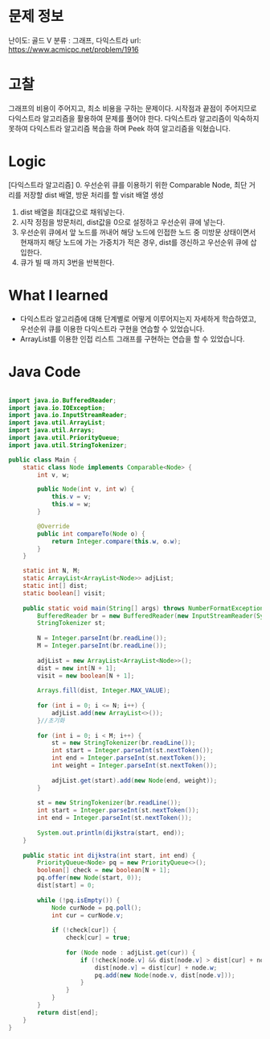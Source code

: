 # 문제 정보
난이도: 골드 V
분류 : 그래프, 다익스트라
url: https://www.acmicpc.net/problem/1916

# 고찰
그래프의 비용이 주어지고, 최소 비용을 구하는 문제이다. 시작점과 끝점이 주어지므로 다익스트라 알고리즘을 활용하여 문제를 풀어야 한다. 다익스트라 알고리즘이 익숙하지 못하여 다익스트라 알고리즘 복습을 하며 Peek 하여 알고리즘을 익혔습니다.

# Logic
[다익스트라 알고리즘]
0. 우선순위 큐를 이용하기 위한 Comparable Node, 최단 거리를 저장할 dist 배열, 방문 처리를 할 visit 배열 생성
1. dist 배열을 최대값으로 채워넣는다.
2. 시작 정점을 방문처리, dist값을 0으로 설정하고 우선순위 큐에 넣는다.
3. 우선순위 큐에서 앞 노드를 꺼내어 해당 노드에 인접한 노드 중 미방문 상태이면서 현재까지 해당 노드에 가는 가중치가 적은 경우, dist를 갱신하고 우선순위 큐에 삽입한다.
4. 큐가 빌 때 까지 3번을 반복한다.

# What I learned
- 다익스트라 알고리즘에 대해 단계별로 어떻게 이루어지는지 자세하게 학습하였고, 우선순위 큐를 이용한 다익스트라 구현을 연습할 수 있었습니다.
- ArrayList를 이용한 인접 리스트 그래프를 구현하는 연습을 할 수 있었습니다.

# Java Code
```java

import java.io.BufferedReader;
import java.io.IOException;
import java.io.InputStreamReader;
import java.util.ArrayList;
import java.util.Arrays;
import java.util.PriorityQueue;
import java.util.StringTokenizer;

public class Main {
	static class Node implements Comparable<Node> {
		int v, w;

		public Node(int v, int w) {
			this.v = v;
			this.w = w;
		}

		@Override
		public int compareTo(Node o) {
			return Integer.compare(this.w, o.w);
		}
	}

	static int N, M;
	static ArrayList<ArrayList<Node>> adjList;
	static int[] dist;
	static boolean[] visit;
	
	public static void main(String[] args) throws NumberFormatException, IOException {
		BufferedReader br = new BufferedReader(new InputStreamReader(System.in));
		StringTokenizer st;
		   
		N = Integer.parseInt(br.readLine());
        M = Integer.parseInt(br.readLine());
        
        adjList = new ArrayList<ArrayList<Node>>();
        dist = new int[N + 1];
        visit = new boolean[N + 1];
        
        Arrays.fill(dist, Integer.MAX_VALUE);
        
        for (int i = 0; i <= N; i++) {
            adjList.add(new ArrayList<>());
        }//초기화
        
        for (int i = 0; i < M; i++) {
            st = new StringTokenizer(br.readLine());
            int start = Integer.parseInt(st.nextToken());
            int end = Integer.parseInt(st.nextToken());
            int weight = Integer.parseInt(st.nextToken());
 
            adjList.get(start).add(new Node(end, weight));
        }
        
        st = new StringTokenizer(br.readLine());
        int start = Integer.parseInt(st.nextToken());
        int end = Integer.parseInt(st.nextToken());
        
        System.out.println(dijkstra(start, end));
	}
	
	public static int dijkstra(int start, int end) {
        PriorityQueue<Node> pq = new PriorityQueue<>();
        boolean[] check = new boolean[N + 1];
        pq.offer(new Node(start, 0));
        dist[start] = 0;
 
        while (!pq.isEmpty()) {
            Node curNode = pq.poll();
            int cur = curNode.v;
 
            if (!check[cur]) {
                check[cur] = true;
 
                for (Node node : adjList.get(cur)) {
                    if (!check[node.v] && dist[node.v] > dist[cur] + node.w) {
                        dist[node.v] = dist[cur] + node.w;
                        pq.add(new Node(node.v, dist[node.v]));
                    }
                }
            }
        }
        return dist[end];
    }
}

```

